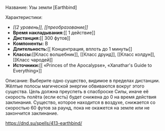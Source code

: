 Название: Узы земли \[Earthbind] 

Характеристики:
- *[[2 уровень]], [[преобразование]]*
- **Время накладывания:**[[ 1 действие]]
- **Дистанция:**[[ 300 футов]]
- **Компоненты:** В
- **Длительность:**[[ Концентрация, вплоть до 1 минуты]]
- **Классы:**[[Класс  волшебник]], [[Класс друид]], [[Класс колдун]], [[Класс чародей]]
- **Источники:**[[ «Princes of the Apocalypse», «Xanathar's Guide to Everything»]]

Описание:
Выберите одно существо, видимое в пределах дистанции. Жёлтые полосы магической энергии обвиваются вокруг этого существа. Цель должна преуспеть в спасброске Силы, иначе её скорость полёта (если есть) будет снижена до 0 на время действия заклинания. Существо, которое находится в воздухе, снижается со скоростью 60 футов за раунд, пока не окажется на земле или не закончится заклинание.

https://dnd.su/spells/413-earthbind/